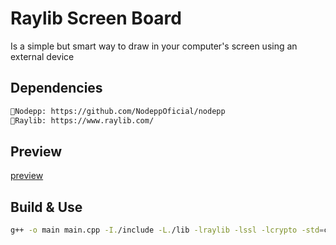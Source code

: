 # Raylib Screen Board
Is a simple but smart way to draw in your computer's screen using an external device

## Dependencies
```bash
📌Nodepp: https://github.com/NodeppOficial/nodepp
📌Raylib: https://www.raylib.com/
```

## Preview
[preview](https://github.com/user-attachments/assets/dcf329d3-2d71-4608-bffd-c5cdb6c0775f)

## Build & Use
```bash
g++ -o main main.cpp -I./include -L./lib -lraylib -lssl -lcrypto -std=c++11 ; ./main
```

